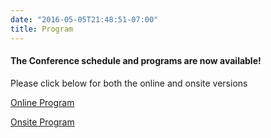 ```yaml
---
date: "2016-05-05T21:48:51-07:00"
title: Program
---
```

<h4>The Conference schedule and programs are now available!</h4>

<p>Please click below for both the online and onsite versions</p>

[Online Program](/online.pdf)

[Onsite Program](/onsite.pdf)



